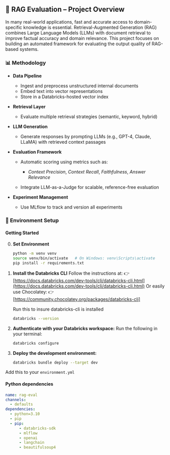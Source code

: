 ## 🧠 RAG Evaluation – Project Overview

In many real-world applications, fast and accurate access to domain-specific knowledge is essential. Retrieval-Augmented Generation (RAG) combines Large Language Models (LLMs) with document retrieval to improve factual accuracy and domain relevance. This project focuses on building an automated framework for evaluating the output quality of RAG-based systems.

### 📊 Methodology

* **Data Pipeline**

    * Ingest and preprocess unstructured internal documents
    * Embed text into vector representations
    * Store in a Databricks-hosted vector index

* **Retrieval Layer**

    * Evaluate multiple retrieval strategies (semantic, keyword, hybrid)

* **LLM Generation**

    * Generate responses by prompting LLMs (e.g., GPT-4, Claude, LLaMA) with retrieved context passages

* **Evaluation Framework**

    * Automatic scoring using metrics such as:

        * *Context Precision*, *Context Recall*, *Faithfulness*, *Answer Relevance*
    * Integrate LLM-as-a-Judge for scalable, reference-free evaluation

* **Experiment Management**

    * Use MLflow to track and version all experiments


### 🔧 Environment Setup


#### Getting Started
0. **Set Environment**

    ```bash
    python -m venv venv
    source venv/bin/activate   # On Windows: venv\Scripts\activate
    pip install -r requirements.txt
    ```

1. **Install the Databricks CLI**
   Follow the instructions at:
   👉 [https://docs.databricks.com/dev-tools/cli/databricks-cli.html](https://docs.databricks.com/dev-tools/cli/databricks-cli.html)
    Or easily use Chocolatey:
   👉 [https://community.chocolatey.org/packages/databricks-cli]
    
    Run this to insure databricks-cli is installed 

    ```bash
    databricks --version
    ```

2. **Authenticate with your Databricks workspace:**
   Run the following in your terminal:

   ```bash
   databricks configure
   ```

3. **Deploy the development environment:**

   ```bash
   databricks bundle deploy --target dev
   ```

Add this to your `environment.yml`

#### **Python dependencies**

```yaml
name: rag-eval
channels:
  - defaults
dependencies:
  - python=3.10
  - pip
  - pip:
      - databricks-sdk
      - mlflow
      - openai
      - langchain
      - beautifulsoup4
```